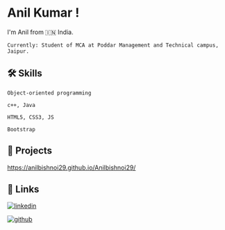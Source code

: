 
# Anil Kumar !

I'm Anil from 🇮🇳 India.

    Currently: Student of MCA at Poddar Management and Technical campus, Jaipur.


## 🛠 Skills

    Object-oriented programming

    c++, Java

    HTML5, CSS3, JS

    Bootstrap
    

## 🔗 Projects

   https://anilbishnoi29.github.io/Anilbishnoi29/

## 🔗 Links

[![linkedin](https://img.shields.io/badge/linkedin-0A66C2?style=for-the-badge&logo=linkedin&logoColor=white)](https://www.linkedin.com/in/anilkumarakb/)

[![github](https://img.shields.io/badge/github-1DA1F2?style=for-the-badge&logo=github&logoColor=white)](https://github.com/Anilbishnoi29)
